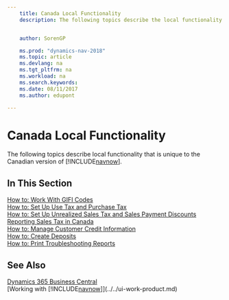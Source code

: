 ```yaml
---
    title: Canada Local Functionality
    description: The following topics describe the local functionality in the Canadian version of [!INCLUDE[navnow](../../includes/navnow_md.md)].


    author: SorenGP

    ms.prod: "dynamics-nav-2018"
    ms.topic: article
    ms.devlang: na
    ms.tgt_pltfrm: na
    ms.workload: na
    ms.search.keywords:
    ms.date: 08/11/2017
    ms.author: edupont

---
```

# Canada Local Functionality
The following topics describe local functionality that is unique to the Canadian version of [!INCLUDE[navnow](../../includes/navnow_md.md)].  

## In This Section
[How to: Work With GIFI Codes](work-gifi-codes.md)  
[How to: Set Up Use Tax and Purchase Tax](how-to-set-up-use-tax-and-purchase-tax.md)  
[How to: Set Up Unrealized Sales Tax and Sales Payment Discounts](how-to-set-up-unrealized-sales-tax-and-sales-payment-discounts.md)  
[Reporting Sales Tax in Canada](ca-sales-tax.md)  
[How to: Manage Customer Credit Information](how-to-manage-customer-credit-information.md)  
[How to: Create Deposits](how-to-create-deposits.md)  
[How to: Print Troubleshooting Reports](how-to-print-troubleshooting-reports.md)

## See Also
[Dynamics 365 Business Central](https://docs.microsoft.com/dynamics365/business-central/)  
[Working with [!INCLUDE[navnow](../../includes/navnow_md.md)]](../../ui-work-product.md)   
